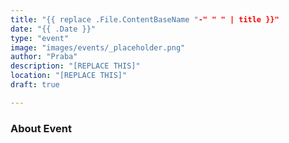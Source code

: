 ```yaml
---
title: "{{ replace .File.ContentBaseName "-" " " | title }}"
date: "{{ .Date }}"
type: "event"
image: "images/events/_placeholder.png"
author: "Praba"
description: "[REPLACE THIS]"
location: "[REPLACE THIS]"
draft: true

---
```


### About Event
